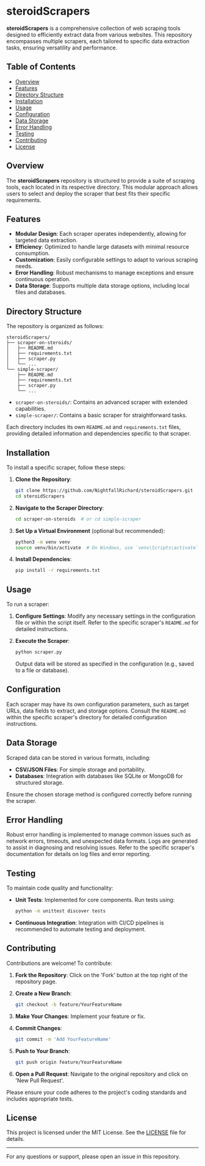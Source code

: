 # steroidScrapers

**steroidScrapers** is a comprehensive collection of web scraping tools designed to efficiently extract data from various websites. This repository encompasses multiple scrapers, each tailored to specific data extraction tasks, ensuring versatility and performance.

## Table of Contents

- [Overview](#overview)
- [Features](#features)
- [Directory Structure](#directory-structure)
- [Installation](#installation)
- [Usage](#usage)
- [Configuration](#configuration)
- [Data Storage](#data-storage)
- [Error Handling](#error-handling)
- [Testing](#testing)
- [Contributing](#contributing)
- [License](#license)

## Overview

The **steroidScrapers** repository is structured to provide a suite of scraping tools, each located in its respective directory. This modular approach allows users to select and deploy the scraper that best fits their specific requirements.

## Features

- **Modular Design**: Each scraper operates independently, allowing for targeted data extraction.
- **Efficiency**: Optimized to handle large datasets with minimal resource consumption.
- **Customization**: Easily configurable settings to adapt to various scraping needs.
- **Error Handling**: Robust mechanisms to manage exceptions and ensure continuous operation.
- **Data Storage**: Supports multiple data storage options, including local files and databases.

## Directory Structure

The repository is organized as follows:

```
steroidScrapers/
├── scraper-on-steroids/
│   ├── README.md
│   ├── requirements.txt
│   ├── scraper.py
│   └── ...
└── simple-scraper/
    ├── README.md
    ├── requirements.txt
    ├── scraper.py
    └── ...
```

- `scraper-on-steroids/`: Contains an advanced scraper with extended capabilities.
- `simple-scraper/`: Contains a basic scraper for straightforward tasks.

Each directory includes its own `README.md` and `requirements.txt` files, providing detailed information and dependencies specific to that scraper.

## Installation

To install a specific scraper, follow these steps:

1. **Clone the Repository**:

   ```bash
   git clone https://github.com/NightfallRichard/steroidScrapers.git
   cd steroidScrapers
   ```

2. **Navigate to the Scraper Directory**:

   ```bash
   cd scraper-on-steroids  # or cd simple-scraper
   ```

3. **Set Up a Virtual Environment** (optional but recommended):

   ```bash
   python3 -m venv venv
   source venv/bin/activate  # On Windows, use `venv\Scripts\activate`
   ```

4. **Install Dependencies**:

   ```bash
   pip install -r requirements.txt
   ```

## Usage

To run a scraper:

1. **Configure Settings**: Modify any necessary settings in the configuration file or within the script itself. Refer to the specific scraper's `README.md` for detailed instructions.

2. **Execute the Scraper**:

   ```bash
   python scraper.py
   ```

   Output data will be stored as specified in the configuration (e.g., saved to a file or database).

## Configuration

Each scraper may have its own configuration parameters, such as target URLs, data fields to extract, and storage options. Consult the `README.md` within the specific scraper's directory for detailed configuration instructions.

## Data Storage

Scraped data can be stored in various formats, including:

- **CSV/JSON Files**: For simple storage and portability.
- **Databases**: Integration with databases like SQLite or MongoDB for structured storage.

Ensure the chosen storage method is configured correctly before running the scraper.

## Error Handling

Robust error handling is implemented to manage common issues such as network errors, timeouts, and unexpected data formats. Logs are generated to assist in diagnosing and resolving issues. Refer to the specific scraper's documentation for details on log files and error reporting.

## Testing

To maintain code quality and functionality:

- **Unit Tests**: Implemented for core components. Run tests using:

  ```bash
  python -m unittest discover tests
  ```

- **Continuous Integration**: Integration with CI/CD pipelines is recommended to automate testing and deployment.

## Contributing

Contributions are welcome! To contribute:

1. **Fork the Repository**: Click on the 'Fork' button at the top right of the repository page.

2. **Create a New Branch**:

   ```bash
   git checkout -b feature/YourFeatureName
   ```

3. **Make Your Changes**: Implement your feature or fix.

4. **Commit Changes**:

   ```bash
   git commit -m 'Add YourFeatureName'
   ```

5. **Push to Your Branch**:

   ```bash
   git push origin feature/YourFeatureName
   ```

6. **Open a Pull Request**: Navigate to the original repository and click on 'New Pull Request'.

Please ensure your code adheres to the project's coding standards and includes appropriate tests.

## License

This project is licensed under the MIT License. See the [LICENSE](LICENSE) file for details.

---

For any questions or support, please open an issue in this repository. 

